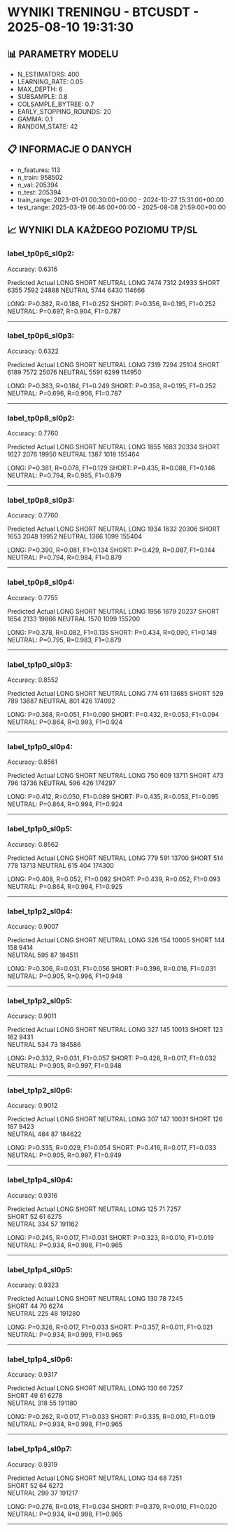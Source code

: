 # WYNIKI TRENINGU - BTCUSDT - 2025-08-10 19:31:30

## 📊 PARAMETRY MODELU
- N_ESTIMATORS: 400
- LEARNING_RATE: 0.05
- MAX_DEPTH: 6
- SUBSAMPLE: 0.8
- COLSAMPLE_BYTREE: 0.7
- EARLY_STOPPING_ROUNDS: 20
- GAMMA: 0.1
- RANDOM_STATE: 42

## 📋 INFORMACJE O DANYCH
- n_features: 113
- n_train: 958502
- n_val: 205394
- n_test: 205394
- train_range: 2023-01-01 00:30:00+00:00 - 2024-10-27 15:31:00+00:00
- test_range: 2025-03-19 06:46:00+00:00 - 2025-08-08 21:59:00+00:00

## 📈 WYNIKI DLA KAŻDEGO POZIOMU TP/SL

### label_tp0p6_sl0p2:
Accuracy: 0.6316

Predicted
Actual    LONG  SHORT  NEUTRAL
LONG      7474   7312   24933 
SHORT     6355   7592   24888 
NEUTRAL   5744   6430   114666

LONG: P=0.382, R=0.188, F1=0.252
SHORT: P=0.356, R=0.195, F1=0.252
NEUTRAL: P=0.697, R=0.904, F1=0.787

---

### label_tp0p6_sl0p3:
Accuracy: 0.6322

Predicted
Actual    LONG  SHORT  NEUTRAL
LONG      7319   7294   25104 
SHORT     6189   7572   25076 
NEUTRAL   5591   6299   114950

LONG: P=0.383, R=0.184, F1=0.249
SHORT: P=0.358, R=0.195, F1=0.252
NEUTRAL: P=0.696, R=0.906, F1=0.787

---

### label_tp0p8_sl0p2:
Accuracy: 0.7760

Predicted
Actual    LONG  SHORT  NEUTRAL
LONG      1855   1683   20334 
SHORT     1627   2076   19950 
NEUTRAL   1387   1018   155464

LONG: P=0.381, R=0.078, F1=0.129
SHORT: P=0.435, R=0.088, F1=0.146
NEUTRAL: P=0.794, R=0.985, F1=0.879

---

### label_tp0p8_sl0p3:
Accuracy: 0.7760

Predicted
Actual    LONG  SHORT  NEUTRAL
LONG      1934   1632   20306 
SHORT     1653   2048   19952 
NEUTRAL   1366   1099   155404

LONG: P=0.390, R=0.081, F1=0.134
SHORT: P=0.429, R=0.087, F1=0.144
NEUTRAL: P=0.794, R=0.984, F1=0.879

---

### label_tp0p8_sl0p4:
Accuracy: 0.7755

Predicted
Actual    LONG  SHORT  NEUTRAL
LONG      1956   1679   20237 
SHORT     1654   2133   19866 
NEUTRAL   1570   1099   155200

LONG: P=0.378, R=0.082, F1=0.135
SHORT: P=0.434, R=0.090, F1=0.149
NEUTRAL: P=0.795, R=0.983, F1=0.879

---

### label_tp1p0_sl0p3:
Accuracy: 0.8552

Predicted
Actual    LONG  SHORT  NEUTRAL
LONG      774    611    13685 
SHORT     529    789    13687 
NEUTRAL   801    426    174092

LONG: P=0.368, R=0.051, F1=0.090
SHORT: P=0.432, R=0.053, F1=0.094
NEUTRAL: P=0.864, R=0.993, F1=0.924

---

### label_tp1p0_sl0p4:
Accuracy: 0.8561

Predicted
Actual    LONG  SHORT  NEUTRAL
LONG      750    609    13711 
SHORT     473    796    13736 
NEUTRAL   596    426    174297

LONG: P=0.412, R=0.050, F1=0.089
SHORT: P=0.435, R=0.053, F1=0.095
NEUTRAL: P=0.864, R=0.994, F1=0.924

---

### label_tp1p0_sl0p5:
Accuracy: 0.8562

Predicted
Actual    LONG  SHORT  NEUTRAL
LONG      779    591    13700 
SHORT     514    778    13713 
NEUTRAL   615    404    174300

LONG: P=0.408, R=0.052, F1=0.092
SHORT: P=0.439, R=0.052, F1=0.093
NEUTRAL: P=0.864, R=0.994, F1=0.925

---

### label_tp1p2_sl0p4:
Accuracy: 0.9007

Predicted
Actual    LONG  SHORT  NEUTRAL
LONG      326    154    10005 
SHORT     144    158    9414  
NEUTRAL   595    87     184511

LONG: P=0.306, R=0.031, F1=0.056
SHORT: P=0.396, R=0.016, F1=0.031
NEUTRAL: P=0.905, R=0.996, F1=0.948

---

### label_tp1p2_sl0p5:
Accuracy: 0.9011

Predicted
Actual    LONG  SHORT  NEUTRAL
LONG      327    145    10013 
SHORT     123    162    9431  
NEUTRAL   534    73     184586

LONG: P=0.332, R=0.031, F1=0.057
SHORT: P=0.426, R=0.017, F1=0.032
NEUTRAL: P=0.905, R=0.997, F1=0.948

---

### label_tp1p2_sl0p6:
Accuracy: 0.9012

Predicted
Actual    LONG  SHORT  NEUTRAL
LONG      307    147    10031 
SHORT     126    167    9423  
NEUTRAL   484    87     184622

LONG: P=0.335, R=0.029, F1=0.054
SHORT: P=0.416, R=0.017, F1=0.033
NEUTRAL: P=0.905, R=0.997, F1=0.949

---

### label_tp1p4_sl0p4:
Accuracy: 0.9316

Predicted
Actual    LONG  SHORT  NEUTRAL
LONG      125    71     7257  
SHORT     52     61     6275  
NEUTRAL   334    57     191162

LONG: P=0.245, R=0.017, F1=0.031
SHORT: P=0.323, R=0.010, F1=0.019
NEUTRAL: P=0.934, R=0.998, F1=0.965

---

### label_tp1p4_sl0p5:
Accuracy: 0.9323

Predicted
Actual    LONG  SHORT  NEUTRAL
LONG      130    78     7245  
SHORT     44     70     6274  
NEUTRAL   225    48     191280

LONG: P=0.326, R=0.017, F1=0.033
SHORT: P=0.357, R=0.011, F1=0.021
NEUTRAL: P=0.934, R=0.999, F1=0.965

---

### label_tp1p4_sl0p6:
Accuracy: 0.9317

Predicted
Actual    LONG  SHORT  NEUTRAL
LONG      130    66     7257  
SHORT     49     61     6278  
NEUTRAL   318    55     191180

LONG: P=0.262, R=0.017, F1=0.033
SHORT: P=0.335, R=0.010, F1=0.019
NEUTRAL: P=0.934, R=0.998, F1=0.965

---

### label_tp1p4_sl0p7:
Accuracy: 0.9319

Predicted
Actual    LONG  SHORT  NEUTRAL
LONG      134    68     7251  
SHORT     52     64     6272  
NEUTRAL   299    37     191217

LONG: P=0.276, R=0.018, F1=0.034
SHORT: P=0.379, R=0.010, F1=0.020
NEUTRAL: P=0.934, R=0.998, F1=0.965

---

